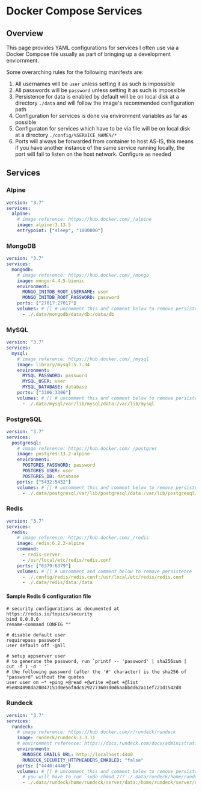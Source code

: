 # Docker Compose Services

## Overview

This page provides YAML configurations for services I often use via a Docker Compose file usually as part of bringing up a development enviornment.

Some overarching rules for the following manifests are:

1. All usernames will be `user` unless setting it as such is impossible
2. All passwords will be `password` unless setting it as such is impossible
3. Persistence for data is enabled by default will be on local disk at a directory `./data` and will follow the image's recommended configuration path
4. Configuration for services is done via environment variables as far as possible
5. Configuraton for services which have to be via file will be on local disk at a directory `./config/%SERVICE_NAME%/*`
6. Ports will always be forwarded from container to host AS-IS, this means if you have another instance of the same service running locally, the port will fail to listen on the host network. Configure as needed

## Services

### Alpine

```yaml
version: "3.7"
services:
  alpine:
    # image reference: https://hub.docker.com/_/alpine
    image: alpine:3.13.5
    entrypoint: ["sleep", "1000000"]
```

### MongoDB

```yaml
version: "3.7"
services:
  mongodb:
    # image reference: https://hub.docker.com/_/mongo
    image: mongo:4.4.5-bionic
    environment:
      MONGO_INITDB_ROOT_USERNAME: user
      MONGO_INITDB_ROOT_PASSWORD: password
    ports: ["27017:27017"]
    volumes: # [] # uncomment this and comment below to remove persistence
      - ./.data/mongodb/data/db:/data/db
```

### MySQL

```yaml
version: "3.7"
services:
  mysql:
    # image reference: https://hub.docker.com/_/mysql
    image: library/mysql:5.7.34
    environment:
      MYSQL_PASSWORD: password
      MYSQL_USER: user
      MYSQL_DATABASE: database
    ports: ["3306:3306"]
    volumes: # [] # uncomment this and comment below to remove persistence
      - ./.data/mysql/var/lib/mysql/data:/var/lib/mysql
```

### PostgreSQL

```yaml
version: "3.7"
services:
  postgresql:
    # image reference: https://hub.docker.com/_/postgres
    image: postgres:13.2-alpine
    environment:
      POSTGRES_PASSWORD: password
      POSTGRES_USER: user
      POSTGRES_DB: database
    ports: ["5432:5432"]
    volumes: # [] # uncomment this and comment below to remove persistence
      - ./.data/postgresql/var/lib/postgresql/data:/var/lib/postgresql/data
```

### Redis

```yaml
version: "3.7"
services:
  redis:
    # image reference: https://hub.docker.com/_/redis
    image: redis:6.2.2-alpine
    command:
      - redis-server
      - /usr/local/etc/redis/redis.conf
    ports: ["6379:6379"]
    volumes: # [] # uncomment and comment below to remove persistence
      - ./.config/redis/redis.conf:/usr/local/etc/redis/redis.conf
      - ./.data/redis/data:/data
```

#### Sample Redis 6 configuration file

```text
# security configurations as documented at https://redis.io/topics/security
bind 0.0.0.0
rename-command CONFIG ""

# disable default user
requirepass password
user default off -@all

# setup appserver user
# to generate the password, run `printf -- 'password' | sha256sum | cut -f 1 -d ' '`
# the following password (after the '#' character) is the sha256 of "password" without the quotes
user user on ~* +ping +@read +@write +@set +@list #5e884898da28047151d0e56f8dc6292773603d0d6aabbdd62a11ef721d1542d8
```

### Rundeck

```yaml
version: "3.7"
services:
  rundeck:
    # image reference: https://hub.docker.com/r/rundeck/rundeck
    image: rundeck/rundeck:3.3.11
    # environment reference: https://docs.rundeck.com/docs/administration/configuration/docker.html
    environment:
      RUNDECK_GRAILS_URL: http://localhost:4440
      RUNDECK_SECURITY_HTTPHEADERS_ENABLED: "false"
    ports: ["4440:4440"]
    volumes: # [] # uncomment this and comment below to remove persistence
      # you will have to run `sudo chmod 777 ./.data/rundeck/home/rundeck/server/data`
      - ./.data/rundeck/home/rundeck/server/data:/home/rundeck/server/data
```

